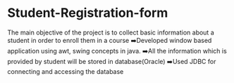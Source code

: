 # Student-Registration-form
The main objective of the project is to collect basic information about a student in order to enroll them in a course
➡️Developed window based application using awt, swing concepts in java.
➡️All the information which is provided by student will be stored in database(Oracle)
➡️Used JDBC for connecting and accessing the database
